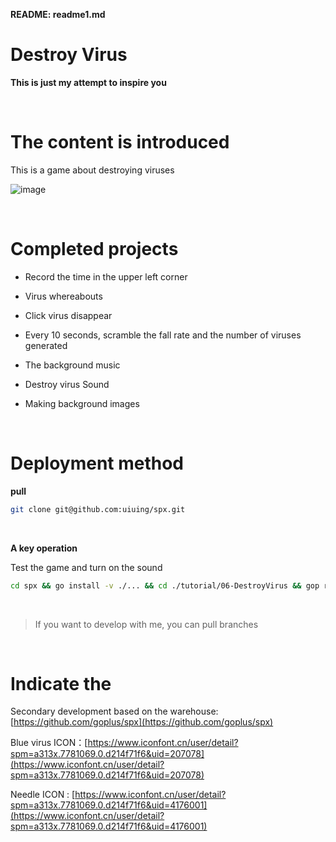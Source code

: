 **README: readme1.md**

# Destroy Virus

**This is just my attempt to inspire you** 

<br>


# The content is introduced

This is a game about destroying viruses

![image](https://user-images.githubusercontent.com/73827386/144707542-8bdb6ae1-a401-4bc5-8a81-8973383f80c8.png)



<br>



# Completed projects

- Record the time in the upper left corner

- Virus whereabouts

- Click virus disappear

- Every 10 seconds, scramble the fall rate and the number of viruses generated

- The background music

- Destroy virus Sound

- Making background images


<br>



# Deployment method

**pull** 

```bash
git clone git@github.com:uiuing/spx.git
```

<br>



**A key operation** 

Test the game and turn on the sound

```bash
cd spx && go install -v ./... && cd ./tutorial/06-DestroyVirus && gop run .
```

<br>

> If you want to develop with me, you can pull branches

<br>

# Indicate the

Secondary development based on the warehouse: [https://github.com/goplus/spx](https://github.com/goplus/spx)


Blue virus ICON：[https://www.iconfont.cn/user/detail?spm=a313x.7781069.0.d214f71f6&uid=207078](https://www.iconfont.cn/user/detail?spm=a313x.7781069.0.d214f71f6&uid=207078)


Needle ICON : [https://www.iconfont.cn/user/detail?spm=a313x.7781069.0.d214f71f6&uid=4176001](https://www.iconfont.cn/user/detail?spm=a313x.7781069.0.d214f71f6&uid=4176001)

